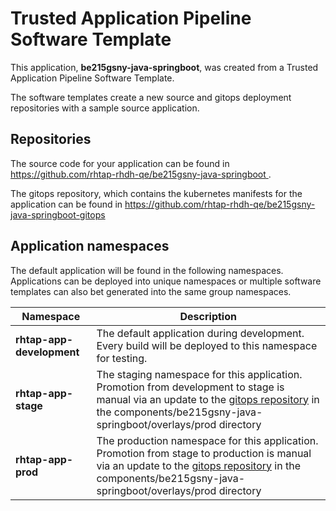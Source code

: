 # Trusted Application Pipeline Software Template

This application, **be215gsny-java-springboot**, was created from a Trusted Application Pipeline Software Template.

The software templates create a new source and gitops deployment repositories with a sample source application. 

## Repositories

The source code for your application can be found in [https://github.com/rhtap-rhdh-qe/be215gsny-java-springboot ](https://github.com/rhtap-rhdh-qe/be215gsny-java-springboot ).
 
The gitops repository, which contains the kubernetes manifests for the application can be found in 
[https://github.com/rhtap-rhdh-qe/be215gsny-java-springboot-gitops ](https://github.com/rhtap-rhdh-qe/be215gsny-java-springboot-gitops ) 

## Application namespaces 

The default application will be found in the following namespaces. Applications can be deployed into unique namespaces or multiple software templates can also bet generated into the same group namespaces.  

|  Namespace   |  Description   |  
| -------- | -------- |   
| **rhtap-app-development** | The default application during development. Every build will be deployed to this namespace for testing. | 
| **rhtap-app-stage** | The staging namespace for this application. Promotion from development to stage is manual via an update to the [gitops repository](https://github.com/rhtap-rhdh-qe/be215gsny-java-springboot-gitops ) in the components/be215gsny-java-springboot/overlays/prod directory |  
| **rhtap-app-prod** | The production namespace for this application. Promotion from stage to production is manual via an update to the [gitops repository](https://github.com/rhtap-rhdh-qe/be215gsny-java-springboot-gitops ) in the components/be215gsny-java-springboot/overlays/prod directory | 